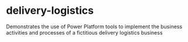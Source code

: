 # delivery-logistics
Demonstrates the use of Power Platform tools to implement the business activities and processes of a fictitious delivery logistics business
